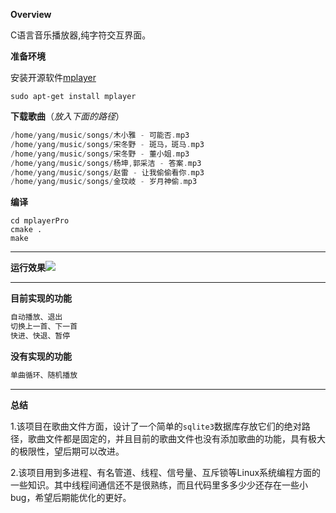 **Overview**

C语言音乐播放器,纯字符交互界面。

**准备环境**

安装开源软件[mplayer](https://mpv.io)

```shell
sudo apt-get install mplayer
```

**下载歌曲**（*放入下面的路径*）

```c
/home/yang/music/songs/木小雅 - 可能否.mp3
/home/yang/music/songs/宋冬野 - 斑马，斑马.mp3
/home/yang/music/songs/宋冬野 - 董小姐.mp3
/home/yang/music/songs/杨坤,郭采洁 - 答案.mp3
/home/yang/music/songs/赵雷 - 让我偷偷看你.mp3
/home/yang/music/songs/金玟岐 - 岁月神偷.mp3
```

**编译**

```shell
cd mplayerPro
cmake .
make 
```

---

**运行效果**![](http://p4y9iazc7.bkt.clouddn.com/20180724094928.png)

------

**目前实现的功能**	

```c
自动播放、退出
切换上一首、下一首
快进、快退、暂停
```

**没有实现的功能**

```c
单曲循环、随机播放
```

------

**总结**

1.该项目在歌曲文件方面，设计了一个简单的`sqlite3`数据库存放它们的绝对路径，歌曲文件都是固定的，并且目前的歌曲文件也没有添加歌曲的功能，具有极大的极限性，望后期可以改进。

2.该项目用到多进程、有名管道、线程、信号量、互斥锁等Linux系统编程方面的一些知识。其中线程间通信还不是很熟练，而且代码里多多少少还存在一些小bug，希望后期能优化的更好。